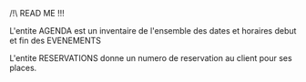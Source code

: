 /!\ READ ME !!!

L'entite AGENDA est un inventaire de l'ensemble des dates et horaires debut et fin des EVENEMENTS

L'entite RESERVATIONS donne un numero de reservation au client pour ses places.